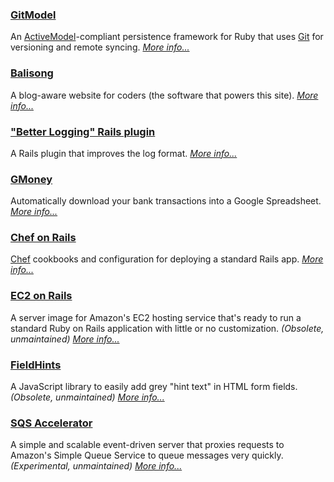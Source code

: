 ### [GitModel](https://github.com/pauldowman/gitmodel#readme)
An [ActiveModel](http://yehudakatz.com/2010/01/10/activemodel-make-any-ruby-object-feel-like-activerecord/)-compliant persistence framework for Ruby that uses [Git](http://git-scm.com/) for versioning and remote syncing. _[More info...](https://github.com/pauldowman/gitmodel#readme)_

### [Balisong](https://github.com/pauldowman/balisong#readme)
A blog-aware website for coders (the software that powers this site). _[More info...](https://github.com/pauldowman/balisong#readme)_

### ["Better Logging" Rails plugin](http://github.com/pauldowman/better_logging#readme)
A Rails plugin that improves the log format. _[More info...](http://github.com/pauldowman/better_logging#readme)_

### [GMoney](https://github.com/pauldowman/gmoney#readme)
Automatically download your bank transactions into a Google Spreadsheet. _[More info...](https://github.com/pauldowman/gmoney#readme)_

### [Chef on Rails](https://github.com/pauldowman/chefonrails#readme)
[Chef](http://www.opscode.com/chef/) cookbooks and configuration for deploying a standard Rails app. _[More info...](https://github.com/pauldowman/chefonrails#readme)_

### [EC2 on Rails](/ec2-on-rails)
A server image for Amazon's EC2 hosting service that's ready to run a standard Ruby on Rails application with little or no customization. _(Obsolete, unmaintained)_ _[More info...](/ec2-on-rails)_

### [FieldHints](/fieldhints)
A JavaScript library to easily add grey "hint text" in HTML form fields. _(Obsolete, unmaintained)_ _[More info...](/fieldhints)_

### [SQS Accelerator](https://github.com/pauldowman/sqs_accelerator#readme)
A simple and scalable event-driven server that proxies requests to Amazon's Simple Queue Service to queue messages very quickly. _(Experimental, unmaintained)_ _[More info...](https://github.com/pauldowman/sqs_accelerator#readme)_

